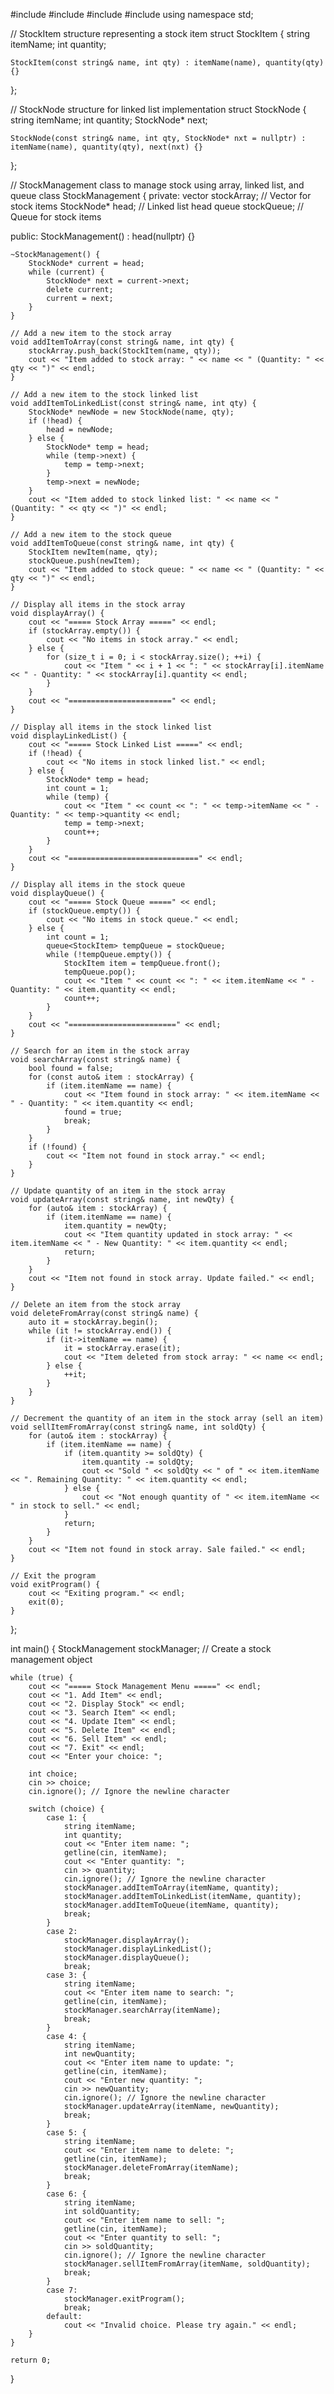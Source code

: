 #include <iostream>
#include <string>
#include <list>
#include <queue>
using namespace std;

// StockItem structure representing a stock item
struct StockItem {
    string itemName;
    int quantity;

    StockItem(const string& name, int qty) : itemName(name), quantity(qty) {}
};

// StockNode structure for linked list implementation
struct StockNode {
    string itemName;
    int quantity;
    StockNode* next;

    StockNode(const string& name, int qty, StockNode* nxt = nullptr) : itemName(name), quantity(qty), next(nxt) {}
};

// StockManagement class to manage stock using array, linked list, and queue
class StockManagement {
private:
    vector<StockItem> stockArray; // Vector for stock items
    StockNode* head; // Linked list head
    queue<StockItem> stockQueue; // Queue for stock items

public:
    StockManagement() : head(nullptr) {}

    ~StockManagement() {
        StockNode* current = head;
        while (current) {
            StockNode* next = current->next;
            delete current;
            current = next;
        }
    }

    // Add a new item to the stock array
    void addItemToArray(const string& name, int qty) {
        stockArray.push_back(StockItem(name, qty));
        cout << "Item added to stock array: " << name << " (Quantity: " << qty << ")" << endl;
    }

    // Add a new item to the stock linked list
    void addItemToLinkedList(const string& name, int qty) {
        StockNode* newNode = new StockNode(name, qty);
        if (!head) {
            head = newNode;
        } else {
            StockNode* temp = head;
            while (temp->next) {
                temp = temp->next;
            }
            temp->next = newNode;
        }
        cout << "Item added to stock linked list: " << name << " (Quantity: " << qty << ")" << endl;
    }

    // Add a new item to the stock queue
    void addItemToQueue(const string& name, int qty) {
        StockItem newItem(name, qty);
        stockQueue.push(newItem);
        cout << "Item added to stock queue: " << name << " (Quantity: " << qty << ")" << endl;
    }

    // Display all items in the stock array
    void displayArray() {
        cout << "===== Stock Array =====" << endl;
        if (stockArray.empty()) {
            cout << "No items in stock array." << endl;
        } else {
            for (size_t i = 0; i < stockArray.size(); ++i) {
                cout << "Item " << i + 1 << ": " << stockArray[i].itemName << " - Quantity: " << stockArray[i].quantity << endl;
            }
        }
        cout << "=======================" << endl;
    }

    // Display all items in the stock linked list
    void displayLinkedList() {
        cout << "===== Stock Linked List =====" << endl;
        if (!head) {
            cout << "No items in stock linked list." << endl;
        } else {
            StockNode* temp = head;
            int count = 1;
            while (temp) {
                cout << "Item " << count << ": " << temp->itemName << " - Quantity: " << temp->quantity << endl;
                temp = temp->next;
                count++;
            }
        }
        cout << "=============================" << endl;
    }

    // Display all items in the stock queue
    void displayQueue() {
        cout << "===== Stock Queue =====" << endl;
        if (stockQueue.empty()) {
            cout << "No items in stock queue." << endl;
        } else {
            int count = 1;
            queue<StockItem> tempQueue = stockQueue;
            while (!tempQueue.empty()) {
                StockItem item = tempQueue.front();
                tempQueue.pop();
                cout << "Item " << count << ": " << item.itemName << " - Quantity: " << item.quantity << endl;
                count++;
            }
        }
        cout << "========================" << endl;
    }

    // Search for an item in the stock array
    void searchArray(const string& name) {
        bool found = false;
        for (const auto& item : stockArray) {
            if (item.itemName == name) {
                cout << "Item found in stock array: " << item.itemName << " - Quantity: " << item.quantity << endl;
                found = true;
                break;
            }
        }
        if (!found) {
            cout << "Item not found in stock array." << endl;
        }
    }

    // Update quantity of an item in the stock array
    void updateArray(const string& name, int newQty) {
        for (auto& item : stockArray) {
            if (item.itemName == name) {
                item.quantity = newQty;
                cout << "Item quantity updated in stock array: " << item.itemName << " - New Quantity: " << item.quantity << endl;
                return;
            }
        }
        cout << "Item not found in stock array. Update failed." << endl;
    }

    // Delete an item from the stock array
    void deleteFromArray(const string& name) {
        auto it = stockArray.begin();
        while (it != stockArray.end()) {
            if (it->itemName == name) {
                it = stockArray.erase(it);
                cout << "Item deleted from stock array: " << name << endl;
            } else {
                ++it;
            }
        }
    }

    // Decrement the quantity of an item in the stock array (sell an item)
    void sellItemFromArray(const string& name, int soldQty) {
        for (auto& item : stockArray) {
            if (item.itemName == name) {
                if (item.quantity >= soldQty) {
                    item.quantity -= soldQty;
                    cout << "Sold " << soldQty << " of " << item.itemName << ". Remaining Quantity: " << item.quantity << endl;
                } else {
                    cout << "Not enough quantity of " << item.itemName << " in stock to sell." << endl;
                }
                return;
            }
        }
        cout << "Item not found in stock array. Sale failed." << endl;
    }

    // Exit the program
    void exitProgram() {
        cout << "Exiting program." << endl;
        exit(0);
    }
};

int main() {
    StockManagement stockManager; // Create a stock management object

    while (true) {
        cout << "===== Stock Management Menu =====" << endl;
        cout << "1. Add Item" << endl;
        cout << "2. Display Stock" << endl;
        cout << "3. Search Item" << endl;
        cout << "4. Update Item" << endl;
        cout << "5. Delete Item" << endl;
        cout << "6. Sell Item" << endl;
        cout << "7. Exit" << endl;
        cout << "Enter your choice: ";

        int choice;
        cin >> choice;
        cin.ignore(); // Ignore the newline character

        switch (choice) {
            case 1: {
                string itemName;
                int quantity;
                cout << "Enter item name: ";
                getline(cin, itemName);
                cout << "Enter quantity: ";
                cin >> quantity;
                cin.ignore(); // Ignore the newline character
                stockManager.addItemToArray(itemName, quantity);
                stockManager.addItemToLinkedList(itemName, quantity);
                stockManager.addItemToQueue(itemName, quantity);
                break;
            }
            case 2:
                stockManager.displayArray();
                stockManager.displayLinkedList();
                stockManager.displayQueue();
                break;
            case 3: {
                string itemName;
                cout << "Enter item name to search: ";
                getline(cin, itemName);
                stockManager.searchArray(itemName);
                break;
            }
            case 4: {
                string itemName;
                int newQuantity;
                cout << "Enter item name to update: ";
                getline(cin, itemName);
                cout << "Enter new quantity: ";
                cin >> newQuantity;
                cin.ignore(); // Ignore the newline character
                stockManager.updateArray(itemName, newQuantity);
                break;
            }
            case 5: {
                string itemName;
                cout << "Enter item name to delete: ";
                getline(cin, itemName);
                stockManager.deleteFromArray(itemName);
                break;
            }
            case 6: {
                string itemName;
                int soldQuantity;
                cout << "Enter item name to sell: ";
                getline(cin, itemName);
                cout << "Enter quantity to sell: ";
                cin >> soldQuantity;
                cin.ignore(); // Ignore the newline character
                stockManager.sellItemFromArray(itemName, soldQuantity);
                break;
            }
            case 7:
                stockManager.exitProgram();
                break;
            default:
                cout << "Invalid choice. Please try again." << endl;
        }
    }

    return 0;
} 
